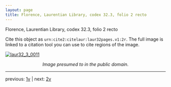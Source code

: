 ```yaml
---
layout: page
title: Florence, Laurentian Library, codex 32.3, folio 2 recto
---
```


Florence, Laurentian Library, codex 32.3, folio 2 recto

Cite this object as `urn:cite2:citelaur:laur32pages.v1:2r`.  The full image is linked to a citation tool you can use to cite regions of the image.

[![laur32_3_0011](http://www.homermultitext.org/iipsrv?IIIF=/project/homer/pyramidal/deepzoom/citelaur/laur32imgs/v1/laur32_3_0011.tif/full/800,/0/default.jpg)](http://www.homermultitext.org/ict2/?urn=urn:cite2:citelaur:laur32imgs.v1:laur32_3_0011) 

<p style="text-align: center; font-style: italic;">Image presumed to in the public domain.</p>

---

previous: [1v](../1v/) | next: [2v](../2v/)
